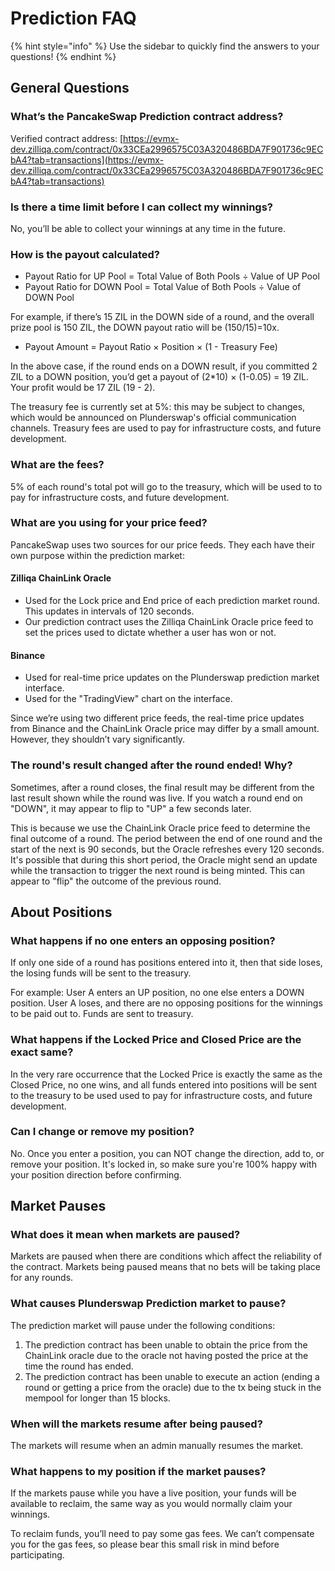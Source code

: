# Prediction FAQ

{% hint style="info" %}
Use the sidebar to quickly find the answers to your questions!
{% endhint %}

## General Questions

### What’s the PancakeSwap Prediction contract address?

Verified contract address: [https://evmx-dev.zilliqa.com/contract/0x33CEa2996575C03A320486BDA7F901736c9ECbA4?tab=transactions](https://evmx-dev.zilliqa.com/contract/0x33CEa2996575C03A320486BDA7F901736c9ECbA4?tab=transactions)

### Is there a time limit before I can collect my winnings?

No, you’ll be able to collect your winnings at any time in the future.

### How is the payout calculated?

* Payout Ratio for UP Pool = Total Value of Both Pools ÷ Value of UP Pool
* Payout Ratio for DOWN Pool = Total Value of Both Pools ÷ Value of DOWN Pool

For example, if there’s 15 ZIL in the DOWN side of a round, and the overall prize pool is 150 ZIL, the DOWN payout ratio will be (150/15)=10x.

* Payout Amount = Payout Ratio × Position × (1 - Treasury Fee)

In the above case, if the round ends on a DOWN result, if you committed 2 ZIL to a DOWN position, you’d get a payout of (2\*10) × (1-0.05) = 19 ZIL. Your profit would be 17 ZIL (19 - 2).

The treasury fee is currently set at 5%: this may be subject to changes, which would be announced on Plunderswap's official communication channels. Treasury fees are used to pay for infrastructure costs, and future development.

### What are the fees?

5% of each round's total pot will go to the treasury, which will be used to to pay for infrastructure costs, and future development.

### What are you using for your price feed?

PancakeSwap uses two sources for our price feeds. They each have their own purpose within the prediction market:

#### Zilliqa ChainLink Oracle

* Used for the Lock price and End price of each prediction market round. This updates in intervals of 120 seconds.
* Our prediction contract uses the Zilliqa ChainLink Oracle price feed to set the prices used to dictate whether a user has won or not.

#### Binance

* Used for real-time price updates on the Plunderswap prediction market interface.&#x20;
* Used for the "TradingView" chart on the interface.

Since we’re using two different price feeds, the real-time price updates from Binance and the ChainLink Oracle price may differ by a small amount. However, they shouldn’t vary significantly.

### The round's result changed after the round ended! Why?

Sometimes, after a round closes, the final result may be different from the last result shown while the round was live. If you watch a round end on "DOWN", it may appear to flip to "UP" a few seconds later.

This is because we use the ChainLink Oracle price feed to determine the final outcome of a round. The period between the end of one round and the start of the next is 90 seconds, but the Oracle refreshes every 120 seconds. It's possible that during this short period, the Oracle might send an update while the transaction to trigger the next round is being minted. This can appear to "flip" the outcome of the previous round.

## About Positions

### What happens if no one enters an opposing position?

If only one side of a round has positions entered into it, then that side loses, the losing funds will be sent to the treasury.&#x20;

For example: User A enters an UP position, no one else enters a DOWN position. User A loses, and there are no opposing positions for the winnings to be paid out to. Funds are sent to treasury.

### What happens if the Locked Price and Closed Price are the exact same?

In the very rare occurrence that the Locked Price is exactly the same as the Closed Price, no one wins, and all funds entered into positions will be sent to the treasury to be used used to pay for infrastructure costs, and future development.

### Can I change or remove my position?

No. Once you enter a position, you can NOT change the direction, add to, or remove your position. It's locked in, so make sure you're 100% happy with your position direction before confirming.&#x20;

## Market Pauses

### What does it mean when markets are paused?

Markets are paused when there are conditions which affect the reliability of the contract. Markets being paused means that no bets will be taking place for any rounds.

### What causes Plunderswap Prediction market to pause?

The prediction market will pause under the following conditions:

1. The prediction contract has been unable to obtain the price from the ChainLink oracle due to the oracle not having posted the price at the time the round has ended.
2. The prediction contract has been unable to execute an action (ending a round or getting a price from the oracle) due to the tx being stuck in the mempool for longer than 15 blocks.

### When will the markets resume after being paused?

The markets will resume when an admin manually resumes the market.

### What happens to my position if the market pauses?

If the markets pause while you have a live position, your funds will be available to reclaim, the same way as you would normally claim your winnings.

To reclaim funds, you’ll need to pay some gas fees. We can’t compensate you for the gas fees, so please bear this small risk in mind before participating.
